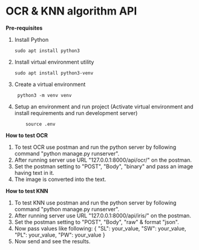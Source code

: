 # OCR & KNN algorithm API

**Pre-requisites**

1. Install Python
    ```shell script
    sudo apt install python3
    ```

1. Install virtual environment utility
    ```shell script
    sudo apt install python3-venv
    ```
1. Create a virtual environment
    ```shell script
     python3 -m venv venv
    ```

1. Setup an environment and run project (Activate virtual environment and install requirements and run development server)
    ```shell script
        source .env
    ```
**How to test OCR**

1. To test OCR use postman and run the python server by following command "python manage.py runserver".
2. After running server use URL "127.0.0.1:8000/api/ocr/" on the postman.
3. Set the postman setting to "POST", "Body", "binary" and pass an image having text in it.
4. The image is converted into the text.

**How to test KNN**

1. To test KNN use postman and run the python server by following command "python manage.py runserver".
2. After running server use URL "127.0.0.1:8000/api/iris/" on the postman.
3. Set the postman setting to "POST", "Body", "raw" & format "json".
4. Now pass values like following:
      {
          "SL": your_value,
          "SW": your_value,
          "PL": your_value,
          "PW": your_value
      }
5. Now send and see the results.
